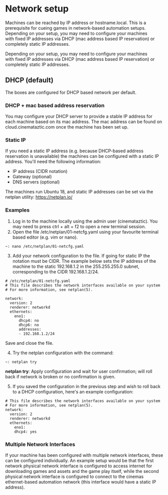 # Network setup
Machines can be reached by IP address or hostname.local. This is a prerequisite for cueing games in network-based automation setups.
Depending on your setup, you may need to configure your machines with fixed IP addresses via DHCP (mac address based IP reservation) or completely static IP addresses.

Depending on your setup, you may need to configure your machines with fixed IP addresses via DHCP (mac address based IP reservation) or completely static IP addresses.

## DHCP (default)
The boxes are configured for DHCP based network per default.

### DHCP + mac based address reservation
You may configure your DHCP server to provide a stable IP address for each machine based on its mac address. The mac address can be found on cloud.cinemataztic.com once the machine has been set up.

### Static IP
If you need a static IP address (e.g. because DHCP-based address reservation is unavailable) the machines can be configured with a static IP address.
You'll need the following information:
- IP address (CIDR notation)
- Gateway (optional)
- DNS servers (optional)

The machines run Ubuntu 18, and static IP addresses can be set via the netplan utility: https://netplan.io/

### Examples
1. Log in to the machine locally using the admin user (cinemataztic). You may need to press ctrl + alt + f2 to open a new terminal session.
2. Open the file /etc/netplan/01-netcfg.yaml using your favourite terminal based editor (e.g. vim or nano).
```
~: nano /etc/netplan/01-netcfg.yaml
```
3. Add your network configuration to the file. If going for static IP the notation must be CIDR. The example below sets the IP address of the machine to the static 192.168.1.2 in the 255.255.255.0 subnet, corresponding to the CIDR 192.168.1.2/24.
```
# /etc/netplan/01-netcfg.yaml 
# This file describes the network interfaces available on your system 
# For more information, see netplan(5). 

network:
  version: 2
  renderer: networkd
  ethernets:
    eno1:
      dhcp4: no
      dhcp6: no
      addresses:
      - 192.168.1.2/24
```

Save and close the file.


4. Try the netplan configuration with the command:
```
~: netplan try
```

**netplan try**: Apply configuration and wait for user confirmation; will roll back if network is broken or no confirmation is given.

5. If you saved the configuration in the previous step and wish to roll back to a DHCP configuration, here's an example configuration:
```
# This file describes the network interfaces available on your system 
# For more information, see netplan(5). 
network:   
  version: 2   
  renderer: networkd   
  ethernets:     
    eno1:       
    dhcp4: yes
```

### Multiple Network Interfaces
If your machine has been configured with multiple network interfaces, these can be configured individually. An example setup would be that the first network physical network interface is configured to access internet for downloading games and assets and the game play itself, while the second physical network interface is configured to connect to the cinemas ethernet-based automation network (this interface would have a static IP address).
